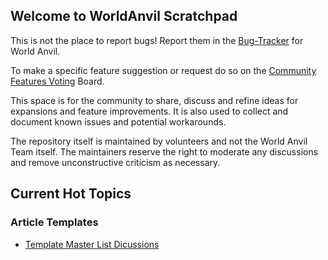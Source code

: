 ## Welcome to WorldAnvil Scratchpad

This is not the place to report bugs! Report them in the [Bug-Tracker](https://github.com/worldanvil/worldanvil-bug-tracker) for World Anvil.

To make a specific feature suggestion or request do so on the [Community Features Voting](https://www.worldanvil.com/community/voting/) Board.

This space is for the community to share, discuss and refine ideas for expansions and feature improvements. It is also used to collect and document known issues and potential workarounds. 

The repository itself is maintained by volunteers and not the World Anvil Team itself. The maintainers reserve the right to moderate any discussions and remove unconstructive criticism as necessary. 

## Current Hot Topics

### Article Templates
- [Template Master List Dicussions](./templates/list.md)

